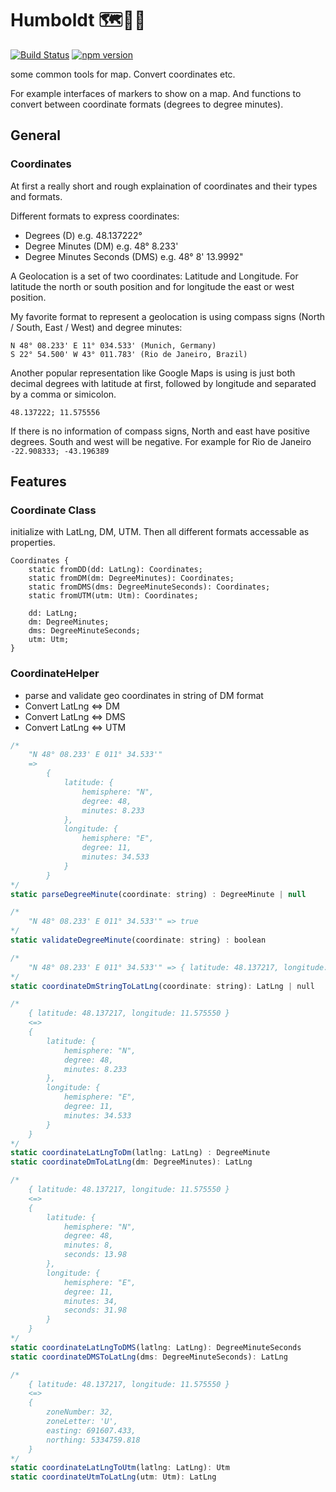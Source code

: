 # Humboldt 🗺🤵🏻

[![Build Status](https://travis-ci.org/SBejga/humboldt.svg?branch=master)](https://travis-ci.org/SBejga/humboldt) [![npm version](https://badge.fury.io/js/humboldt.svg)](https://badge.fury.io/js/humboldt)

some common tools for map. Convert coordinates etc.

For example interfaces of markers to show on a map. And functions to convert between coordinate formats (degrees to degree minutes).

## General

### Coordinates

At first a really short and rough explaination of coordinates and their types and formats.

Different formats to express coordinates:

- Degrees (D) e.g. 48.137222°
- Degree Minutes (DM) e.g. 48° 8.233'
- Degree Minutes Seconds (DMS) e.g. 48° 8' 13.9992"

A Geolocation is a set of two coordinates: Latitude and Longitude.
For latitude the north or south position and for longitude the east or west position.

My favorite format to represent a geolocation is using compass signs (North / South, East / West) and degree minutes:

    N 48° 08.233' E 11° 034.533' (Munich, Germany)
    S 22° 54.500' W 43° 011.783' (Rio de Janeiro, Brazil)

Another popular representation like Google Maps is using is just both decimal degrees with latitude at first, followed by longitude and separated by a comma or simicolon.

    48.137222; 11.575556

If there is no information of compass signs, North and east have positive degrees. South and west will be negative. For example for Rio de Janeiro `-22.908333; -43.196389`

## Features

### Coordinate Class

initialize with LatLng, DM, UTM. Then all different formats accessable as properties.

```
Coordinates {
    static fromDD(dd: LatLng): Coordinates;
    static fromDM(dm: DegreeMinutes): Coordinates;
    static fromDMS(dms: DegreeMinuteSeconds): Coordinates;
    static fromUTM(utm: Utm): Coordinates;

    dd: LatLng;
    dm: DegreeMinutes;
    dms: DegreeMinuteSeconds;
    utm: Utm;
}
```

### CoordinateHelper

- parse and validate geo coordinates in string of DM format
- Convert LatLng <=> DM
- Convert LatLng <=> DMS
- Convert LatLng <=> UTM

```js
/*
    "N 48° 08.233' E 011° 34.533'"
    =>
        {
            latitude: {
                hemisphere: "N",
                degree: 48,
                minutes: 8.233
            },
            longitude: {
                hemisphere: "E",
                degree: 11,
                minutes: 34.533
            }
        }
*/
static parseDegreeMinute(coordinate: string) : DegreeMinute | null

/*
    "N 48° 08.233' E 011° 34.533'" => true
*/
static validateDegreeMinute(coordinate: string) : boolean

/*
    "N 48° 08.233' E 011° 34.533'" => { latitude: 48.137217, longitude: 11.575550 }
*/
static coordinateDmStringToLatLng(coordinate: string): LatLng | null

/*
    { latitude: 48.137217, longitude: 11.575550 }
    <=>
    {
        latitude: {
            hemisphere: "N",
            degree: 48,
            minutes: 8.233
        },
        longitude: {
            hemisphere: "E",
            degree: 11,
            minutes: 34.533
        }
    }
*/
static coordinateLatLngToDm(latlng: LatLng) : DegreeMinute
static coordinateDmToLatLng(dm: DegreeMinutes): LatLng

/*
    { latitude: 48.137217, longitude: 11.575550 }
    <=>
    {
        latitude: {
            hemisphere: "N",
            degree: 48,
            minutes: 8,
            seconds: 13.98
        },
        longitude: {
            hemisphere: "E",
            degree: 11,
            minutes: 34,
            seconds: 31.98
        }
    }
*/
static coordinateLatLngToDMS(latlng: LatLng): DegreeMinuteSeconds
static coordinateDMSToLatLng(dms: DegreeMinuteSeconds): LatLng

/*
    { latitude: 48.137217, longitude: 11.575550 }
    <=>
    {
        zoneNumber: 32,
        zoneLetter: 'U',
        easting: 691607.433,
        northing: 5334759.818
    }
*/
static coordinateLatLngToUtm(latlng: LatLng): Utm
static coordinateUtmToLatLng(utm: Utm): LatLng
```